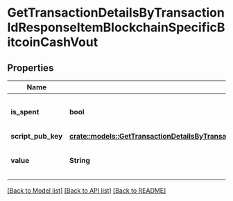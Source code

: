 # GetTransactionDetailsByTransactionIdResponseItemBlockchainSpecificBitcoinCashVout

## Properties

Name | Type | Description | Notes
------------ | ------------- | ------------- | -------------
**is_spent** | **bool** | Defines whether the output is spent or not. | 
**script_pub_key** | [**crate::models::GetTransactionDetailsByTransactionIdResponseItemBlockchainSpecificBitcoinCashScriptPubKey**](GetTransactionDetailsByTransactionIDResponseItemBlockchainSpecificBitcoinCash_scriptPubKey.md) |  | 
**value** | **String** | Represents the sent/received amount. | 

[[Back to Model list]](../README.md#documentation-for-models) [[Back to API list]](../README.md#documentation-for-api-endpoints) [[Back to README]](../README.md)


